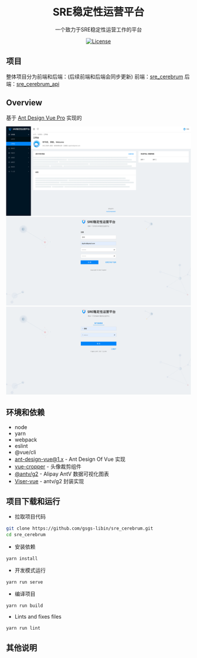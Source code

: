 <h1 align="center">SRE稳定性运营平台</h1>
<div align="center">
一个致力于SRE稳定性运营工作的平台
</div>

<div align="center">

[![License](https://img.shields.io/npm/l/package.json.svg?style=flat)](https://github.com/gsgs-libin/sre_cerebrum/blob/main/LICENSE)

</div>

项目
----
整体项目分为前端和后端：(后续前端和后端会同步更新)
前端：[sre_cerebrum](https://github.com/gsgs-libin/sre_cerebrum)
后端：[sre_cerebrum_api](https://github.com/gsgs-libin/sre_cerebrum_api)

Overview
----

基于 [Ant Design Vue Pro](https://github.com/vueComponent/ant-design-vue-pro) 实现的

![png1](static/work.png)
![png2](static/register.png)
![png3](static/login.png)

环境和依赖
----

- node
- yarn
- webpack
- eslint
- @vue/cli
- [ant-design-vue@1.x](https://github.com/vueComponent/ant-design-vue) - Ant Design Of Vue 实现
- [vue-cropper](https://github.com/xyxiao001/vue-cropper) - 头像裁剪组件
- [@antv/g2](https://antv.alipay.com/zh-cn/index.html) - Alipay AntV 数据可视化图表
- [Viser-vue](https://viserjs.github.io/docs.html#/viser/guide/installation)  - antv/g2 封装实现



项目下载和运行
----

- 拉取项目代码
```bash
git clone https://github.com/gsgs-libin/sre_cerebrum.git
cd sre_cerebrum
```

- 安装依赖
```
yarn install
```

- 开发模式运行
```
yarn run serve
```

- 编译项目
```
yarn run build
```

- Lints and fixes files
```
yarn run lint
```



其他说明
----
